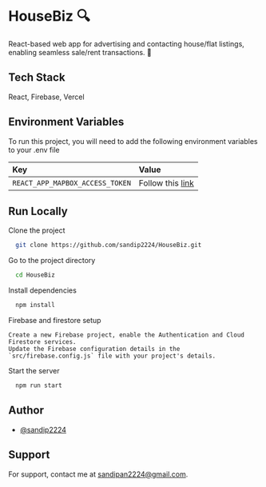 # HouseBiz 🔍

React-based web app for advertising and contacting house/flat listings, enabling seamless sale/rent transactions. 💪

## Tech Stack

React, Firebase, Vercel

## Environment Variables

To run this project, you will need to add the following environment variables to your .env file

| Key | Value     |
| :-------- | :------- |
| `REACT_APP_MAPBOX_ACCESS_TOKEN` | Follow this [link](https://docs.mapbox.com/help/glossary/access-token/) |


## Run Locally

Clone the project

```bash
  git clone https://github.com/sandip2224/HouseBiz.git
```

Go to the project directory

```bash
  cd HouseBiz
```

Install dependencies

```bash
  npm install
```

Firebase and firestore setup

```
Create a new Firebase project, enable the Authentication and Cloud Firestore services.
Update the Firebase configuration details in the `src/firebase.config.js` file with your project's details.
```

Start the server

```bash
  npm run start
```


## Author

- [@sandip2224](https://www.github.com/sandip2224)

## Support

For support, contact me at sandipan2224@gmail.com.
